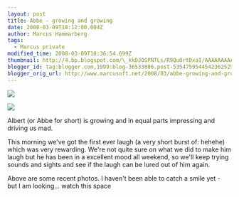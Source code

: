 ```yaml
---
layout: post
title: Abbe - growing and growing
date: 2008-03-09T18:12:00.004Z
author: Marcus Hammarberg
tags:
  - Marcus private
modified_time: 2008-03-09T18:36:54.699Z
thumbnail: http://4.bp.blogspot.com/\_kkDJOSPNTLs/R9QuOrtDxaI/AAAAAAAAASI/meySp48QUxs/s72-c/PICT2590.JPG
blogger_id: tag:blogger.com,1999:blog-36533086.post-5354759544542362529
blogger_orig_url: http://www.marcusoft.net/2008/03/abbe-growing-and-growing.html
---
```


[<img
src="http://4.bp.blogspot.com/_kkDJOSPNTLs/R9QuOrtDxaI/AAAAAAAAASI/meySp48QUxs/s320/PICT2590.JPG"
id="BLOGGER_PHOTO_ID_5175812701540304290"
style="DISPLAY: block; MARGIN: 0px auto 10px; CURSOR: hand; TEXT-ALIGN: center"
data-border="0" />](http://4.bp.blogspot.com/_kkDJOSPNTLs/R9QuOrtDxaI/AAAAAAAAASI/meySp48QUxs/s1600-h/PICT2590.JPG)

[<img
src="http://3.bp.blogspot.com/_kkDJOSPNTLs/R9QsEbtDxYI/AAAAAAAAAR4/DzJkvetrUII/s320/PICT2615.JPG"
id="BLOGGER_PHOTO_ID_5175810326423389570"
style="DISPLAY: block; MARGIN: 0px auto 10px; CURSOR: hand; TEXT-ALIGN: center"
data-border="0" />](http://3.bp.blogspot.com/_kkDJOSPNTLs/R9QsEbtDxYI/AAAAAAAAAR4/DzJkvetrUII/s1600-h/PICT2615.JPG)

Albert (or Abbe for short) is growing and in equal parts impressing and
driving us mad.

This morning we've got the first ever laugh (a very short burst of:
hehehe) which was very rewarding. We're not quite sure on what we did to
make him laugh but he has been in a excellent mood all weekend, so we'll
keep trying sounds and sights and see if the laugh can be lured out of
him again.

Above are some recent photos. I haven't been able to catch a smile yet -
but I am looking... watch this space
